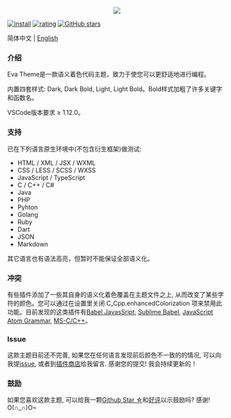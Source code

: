 <p align="center"><img src="https://wx4.sinaimg.cn/large/007jMFbEgy1gieydd8fboj33fg1mc1kx.jpg" referrerpolicy="no-referrer"></p>

[![install](https://vsmarketplacebadge.apphb.com/installs/fisheva.eva-theme.svg?style=flat-flat)](https://marketplace.visualstudio.com/items?itemName=fisheva.eva-theme) [![rating](https://vsmarketplacebadge.apphb.com/rating-short/fisheva.eva-theme.svg?style=flat)](https://marketplace.visualstudio.com/items/fisheva.eva-theme)    [![GitHub stars](https://img.shields.io/github/stars/fisheva/eva-theme.svg?style=social&label=Star&maxAge=2592000)](https://github.com/fisheva/eva-theme)

简体中文 | [English](https://github.com/fisheva/Eva-Theme/blob/master/README.md)

### 介绍

Eva Theme是一款语义着色代码主题，致力于使您可以更舒适地进行编程。

内置四套样式: Dark, Dark Bold, Light, Light Bold。Bold样式加粗了许多关键字和函数名。

VSCode版本要求 ≥ 1.12.0。

### 支持

已在下列语言原生环境中(不包含衍生框架)做测试:

- HTML / XML / JSX / WXML
- CSS / LESS / SCSS / WXSS
- JavaScript / TypeScript
- C / C++ / C#
- Java
- PHP
- Pyhton
- Golang
- Ruby
- Dart
- JSON
- Markdown

其它语言也有语法高亮，但暂时不能保证全部语义化。

### 冲突

有些插件添加了一些其自身的语义化着色覆盖在主题文件之上, 从而改变了某些字符的颜色。您可以通过在设置里关闭 C_Cpp.enhancedColorization 项来禁用此功能。目前发现的这类插件有[Babel JavasSript](https://marketplace.visualstudio.com/items?itemName=mgmcdermott.vscode-language-babel), [Sublime Babel](https://marketplace.visualstudio.com/items?itemName=joshpeng.sublime-babel-vscode), [JavaScript Atom Grammar](https://marketplace.visualstudio.com/items?itemName=ms-vscode.js-atom-grammar), [MS-C/C++](https://marketplace.visualstudio.com/items?itemName=ms-vscode.cpptools)。

### Issue

这款主题目前还不完善, 如果您在任何语言发现前后颜色不一致的的情况, 可以向我提[issue](https://github.com/fisheva/Eva-Theme/issues), 或者到[插件商店](https://marketplace.visualstudio.com/items/fisheva.eva-theme)给我留言. 感谢您的提交! 我会持续更新的！

### 鼓励

如果您喜欢这款主题, 可以给我一颗[Github Star ☆](https://github.com/fisheva/Eva-Theme)和[好评](https://marketplace.visualstudio.com/items/fisheva.eva-theme)以示鼓励吗? 感谢! O(∩_∩)O~